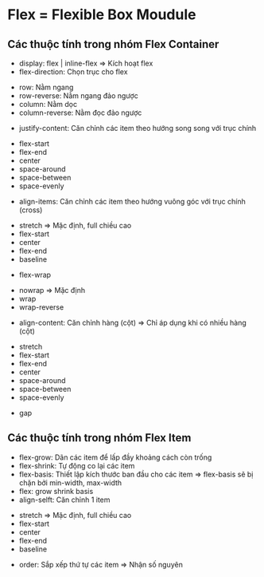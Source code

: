 # Flex = Flexible Box Moudule

## Các thuộc tính trong nhóm Flex Container

- display: flex | inline-flex => Kích hoạt flex
- flex-direction: Chọn trục cho flex

* row: Nằm ngang
* row-reverse: Nằm ngang đảo ngược
* column: Nằm dọc
* column-reverse: Nằm đọc đảo ngược

- justify-content: Căn chỉnh các item theo hướng song song với trục chính

* flex-start
* flex-end
* center
* space-around
* space-between
* space-evenly

- align-items: Căn chỉnh các item theo hướng vuông góc với trục chính (cross)

* stretch => Mặc định, full chiều cao
* flex-start
* center
* flex-end
* baseline

- flex-wrap

* nowrap => Mặc định
* wrap
* wrap-reverse

- align-content: Căn chỉnh hàng (cột) => Chỉ áp dụng khi có nhiều hàng (cột)

* stretch
* flex-start
* flex-end
* center
* space-around
* space-between
* space-evenly

- gap

## Các thuộc tính trong nhóm Flex Item

- flex-grow: Dãn các item để lấp đầy khoảng cách còn trống
- flex-shrink: Tự động co lại các item
- flex-basis: Thiết lập kích thước ban đầu cho các item
  => flex-basis sẽ bị chặn bởi min-width, max-width
- flex: grow shrink basis
- align-selft: Căn chỉnh 1 item

* stretch => Mặc định, full chiều cao
* flex-start
* center
* flex-end
* baseline

- order: Sắp xếp thứ tự các item
  => Nhận số nguyên
